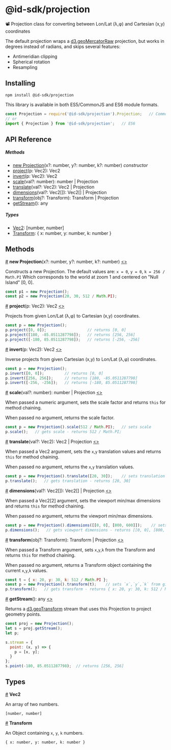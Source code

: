 # @id-sdk/projection

📽 Projection class for converting between Lon/Lat (λ,φ) and Cartesian (x,y) coordinates

 The default projection wraps a [d3.geoMercatorRaw](https://github.com/d3/d3-geo#geoMercatorRaw) projection, but works in degrees instead of radians, and skips several features:
- Antimeridian clipping
- Spherical rotation
- Resampling

## Installing

`npm install @id-sdk/projection`

This library is available in both ES5/CommonJS and ES6 module formats.

```js
const Projection = require('@id-sdk/projection').Projection;   // CommonJS
// or
import { Projection } from '@id-sdk/projection';   // ES6
```


## API Reference

##### Methods
* [new Projection](#constructor)(x?: number, y?: number, k?: number) _constructor_
* [project](#project)(p: Vec2): Vec2
* [invert](#invert)(p: Vec2): Vec2
* [scale](#scale)(val?: number): number | Projection
* [translate](#translate)(val?: Vec2): Vec2 | Projection
* [dimensions](#dimensions)(val?: Vec2[]): Vec2[] | Projection
* [transform](#transform)(obj?: Transform): Transform | Projection
* [getStream](#getStream)(): any

##### Types
* [Vec2](#Vec2): [number, number]
* [Transform](#Transform): { x: number, y: number, k: number }


## Methods

<a name="constructor" href="#constructor">#</a> <b>new Projection</b>(x?: number, y?: number, k?: number) [<>](https://github.com/ideditor/id-sdk/blob/master/packages/math/projection/src/projection.ts#L41 "Source")

Constructs a new Projection.  The default values are:
`x = 0`, `y = 0`, `k = 256 / Math.PI`
Which corresponds to the world at zoom 1 and centered on "Null Island" [0, 0].

```js
const p1 = new Projection();
const p2 = new Projection(20, 30, 512 / Math.PI);
```


<a name="project" href="#project">#</a> <b>project</b>(p: Vec2): Vec2 [<>](https://github.com/ideditor/id-sdk/blob/master/packages/math/extent/src/extent.ts#L51 "Source")

Projects from given Lon/Lat (λ,φ) to Cartesian (x,y) coordinates.

```js
const p = new Projection();
p.project([0, 0]);                  // returns [0, 0]
p.project([180, -85.0511287798]);   // returns [256, 256]
p.project([-180, 85.0511287798]);   // returns [-256, -256]
```


<a name="invert" href="#invert">#</a> <b>invert</b>(p: Vec2): Vec2 [<>](https://github.com/ideditor/id-sdk/blob/master/packages/math/extent/src/extent.ts#L60 "Source")

Inverse projects from given Cartesian (x,y) to Lon/Lat (λ,φ) coordinates.

```js
const p = new Projection();
p.invert([0, 0]);         // returns [0, 0]
p.invert([256, 256]);     // returns [180, -85.0511287798]
p.invert([-256, -256]);   // returns [-180, 85.0511287798]
```


<a name="scale" href="#scale">#</a> <b>scale</b>(val?: number): number | Projection [<>](https://github.com/ideditor/id-sdk/blob/master/packages/math/extent/src/extent.ts#L69 "Source")

When passed a numeric argument, sets the scale factor and returns `this` for method chaining.

When passed no argument, returns the scale factor.

```js
const p = new Projection().scale(512 / Math.PI);   // sets scale
p.scale();   // gets scale - returns 512 / Math.PI;
```


<a name="translate" href="#translate">#</a> <b>translate</b>(val?: Vec2): Vec2 | Projection [<>](https://github.com/ideditor/id-sdk/blob/master/packages/math/extent/src/extent.ts#L79 "Source")

When passed a Vec2 argument, sets the `x`,`y` translation values and returns `this` for method chaining.

When passed no argument, returns the `x`,`y` translation values.

```js
const p = new Projection().translate([20, 30]);    // sets translation
p.translate();   // gets translation - returns [20, 30]
```


<a name="dimensions" href="#dimensions">#</a> <b>dimensions</b>(val?: Vec2[]): Vec2[] | Projection [<>](https://github.com/ideditor/id-sdk/blob/master/packages/math/extent/src/extent.ts#L90 "Source")

When passed a Vec2[2] argument, sets the viewport min/max dimensions and returns `this` for method chaining.

When passed no argument, returns the viewport min/max dimensions.

```js
const p = new Projection().dimensions([[0, 0], [800, 600]]);    // sets viewport dimensions
p.dimensions();   // gets viewport dimensions - returns [[0, 0], [800, 600]]
```


<a name="transform" href="#transform">#</a> <b>transform</b>(obj?: Transform): Transform | Projection [<>](https://github.com/ideditor/id-sdk/blob/master/packages/math/extent/src/extent.ts#L100 "Source")

When passed a Transform argument, sets `x`,`y`,`k` from the Transform and returns `this` for method chaining.

When passed no argument, returns a Transform object containing the current `x`,`y`,`k` values.

```js
const t = { x: 20, y: 30, k: 512 / Math.PI };
const p = new Projection().transform(t);    // sets `x`,`y`,`k` from given Transform object
p.transform();   // gets transform - returns { x: 20, y: 30, k: 512 / Math.PI }
```


<a name="getStream" href="#getStream">#</a> <b>getStream</b>(): any [<>](https://github.com/ideditor/id-sdk/blob/master/packages/math/extent/src/extent.ts#L108 "Source")

Returns a [d3.geoTransform](https://github.com/d3/d3-geo#transforms) stream that uses this Projection to project geometry points.

```js
const proj = new Projection();
let s = proj.getStream();
let p;

s.stream = {
  point: (x, y) => {
    p = [x, y];
  }
};
s.point(-180, 85.0511287798);  // returns [256, 256]
```



## Types

<a name="Vec2" href="#Vec2">#</a> <b>Vec2</b>

An array of two numbers.

`[number, number]`

<a name="Transform" href="#Transform">#</a> <b>Transform</b>

An Object containing `x`, `y`, `k` numbers.

`{ x: number, y: number, k: number }`
